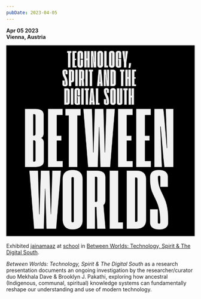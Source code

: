 ```yaml
---
pubDate: 2023-04-05
---
```


**Apr 05 2023**\
**Vienna, Austria**

![Exhibition graphic](../../images/news/nov2024.jpg)

Exhibited [jainamaaz](https://jainamaaz.omarmhmmd.com/) at [school](https://weloveschool.org/) in [Between Worlds: Technology, Spirit & The Digital South](https://weloveschool.org/performative-screenings/between-worlds).

*Between Worlds: Technology, Spirit & The Digital South* as a research presentation documents an ongoing investigation by the researcher/curator duo Mekhala Dave & Brooklyn J. Pakathi, exploring how ancestral (Indigenous, communal, spiritual) knowledge systems can fundamentally reshape our understanding and use of modern technology. 